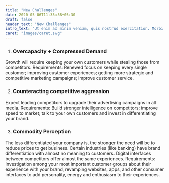 ```yaml
---
title: "New Challenges"
date: 2020-05-06T11:35:58+05:30
draft: false
header_text: "New Challenges"
intro_text: "Ut enim ad minim veniam, quis nostrud exercitation. Morbi fringilla convallis sapien, id pulvinar odio volutpat. Here are three challenges that may require some Tiger Soup:"
caret: "images/caret.svg"
---
```


1. ### Overcapacity + Compressed Demand
Growth will require keeping your own customers while stealing those from competitors. Requirements: Renewed focus on keeping every single customer; improving customer experiences; getting more strategic and competitive marketing campaigns; improve customer service.

2. ### Counteracting competitive aggression
Expect leading competitors to upgrade their advertising campaigns in all media. Requirements: Build stronger intelligence on competitors; improve speed to market; talk to your own customers and invest in differentiating your brand.

3. ### Commodity Perception
The less differentiated your company is, the stronger the need will be to reduce prices to get business. Certain industries (like banking) have brand differentiation with almost no meaning to customers. Digital interfaces between competitors offer almost the same experiences. Requirements: Investigation among your most important customer groups about their experience with your brand, revamping websites, apps, and other consumer interfaces to add personality, energy and enthusiasm to their experiences.





